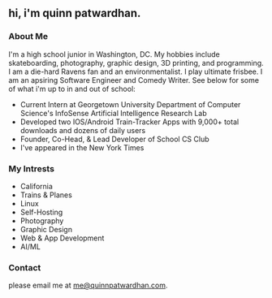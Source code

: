 ## hi, i'm quinn patwardhan. 

### About Me
I'm a high school junior in Washington, DC. My hobbies include skateboarding, photography, graphic design, 3D printing, and programming. I am a die-hard Ravens fan and an environmentalist. I play ultimate frisbee. I am an apsiring Software Engineer and Comedy Writer. See below for some of what i'm up to in and out of school:
- Current Intern at Georgetown University Department of Computer Science's InfoSense Artificial Intelligence Research Lab
- Developed two IOS/Android Train-Tracker Apps with 9,000+ total downloads and dozens of daily users
- Founder, Co-Head, & Lead Developer of School CS Club
- I've appeared in the New York Times

### My Intrests
- California
- Trains & Planes
- Linux
- Self-Hosting
- Photography
- Graphic Design
- Web & App Development
- AI/ML

### Contact

please email me at me@quinnpatwardhan.com.
